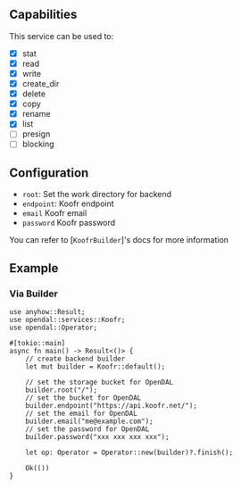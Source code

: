 ## Capabilities

This service can be used to:

- [x] stat
- [x] read
- [x] write
- [x] create_dir
- [x] delete
- [x] copy
- [x] rename
- [x] list
- [ ] presign
- [ ] blocking

## Configuration

- `root`: Set the work directory for backend
- `endpoint`: Koofr endpoint
- `email` Koofr email
- `password` Koofr password

You can refer to [`KoofrBuilder`]'s docs for more information

## Example

### Via Builder

```rust,no_run
use anyhow::Result;
use opendal::services::Koofr;
use opendal::Operator;

#[tokio::main]
async fn main() -> Result<()> {
    // create backend builder
    let mut builder = Koofr::default();

    // set the storage bucket for OpenDAL
    builder.root("/");
    // set the bucket for OpenDAL
    builder.endpoint("https://api.koofr.net/");
    // set the email for OpenDAL
    builder.email("me@example.com");
    // set the password for OpenDAL
    builder.password("xxx xxx xxx xxx");

    let op: Operator = Operator::new(builder)?.finish();

    Ok(())
}
```
